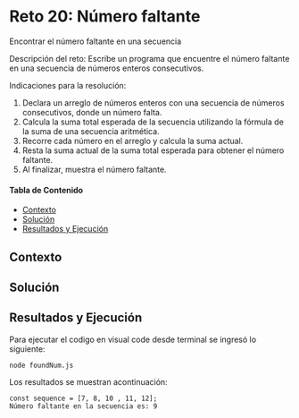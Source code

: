 # Reto 20: Número faltante
Encontrar el número faltante en una secuencia

Descripción del reto: Escribe un programa que encuentre el número faltante en una secuencia de números enteros consecutivos.

Indicaciones para la resolución:

1. Declara un arreglo de números enteros con una secuencia de números consecutivos, donde un número falta.
2. Calcula la suma total esperada de la secuencia utilizando la fórmula de la suma de una secuencia aritmética.
3. Recorre cada número en el arreglo y calcula la suma actual.
4. Resta la suma actual de la suma total esperada para obtener el número faltante.
5. Al finalizar, muestra el número faltante.

#### Tabla de Contenido

- [Contexto](#contexto)
- [Solución](#solución)
- [Resultados y Ejecución](#resultados-y-ejecución)

## Contexto


## Solución

## Resultados y Ejecución
Para ejecutar el codigo en visual code desde terminal se ingresó lo siguiente:
```
node foundNum.js
```

Los resultados se muestran acontinuación:
```
const sequence = [7, 8, 10 , 11, 12];
Número faltante en la secuencia es: 9
```
